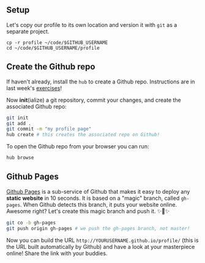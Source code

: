 ## Setup

Let's copy our profile to its own location and version it with `git` as a separate project.

```shell
cp -r profile ~/code/$GITHUB_USERNAME
cd ~/code/$GITHUB_USERNAME/profile
```

## Create the Github repo

If haven't already, install the `hub` to create a Github repo. Instructions are in last week's [exercises](https://learn.lewagon.com/c/455/b/2703)!

Now **init**(ialize) a git repository, commit your changes, and create the associated Github repo:

```bash
git init
git add .
git commit -m "my profile page"
hub create # this creates the associated repo on Github!
```

To open the Github repo from your browser you can run:

```bash
hub browse
```

## Github Pages

[Github Pages](https://pages.github.com/) is a sub-service of Github that makes it easy to deploy any **static website** in 10 seconds. It is based on a "magic" branch, called `gh-pages`. When Github detects this branch, it puts your website online. Awesome right? Let's create this magic branch and push it. ✨🌿✨

```bash
git co -b gh-pages
git push origin gh-pages # we push the gh-pages branch, not master!
```

Now you can build the URL `http://YOURUSERNAME.github.io/profile/` (this is the URL built automatically by Github) and have a look at your masterpiece online! Share the link with your buddies.
